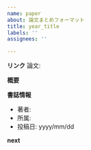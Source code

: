 ```yaml
---
name: paper
about: 論文まとめフォーマット
title: year_title
labels: ''
assignees: ''

---
```


**リンク**
論文: 

**概要**

**書誌情報**

- 著者: 
- 所属: 
- 投稿日: yyyy/mm/dd

**next**
